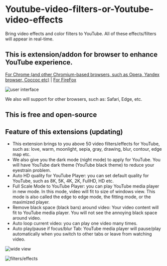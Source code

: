 # Youtube-video-filters-or-Youtube-video-effects
Bring video effects and color filters to YouTube. All of these effects/filters will appear in real-time.
## This is extension/addon for browser to enhance YouTube experience.

[For Chrome (and other Chromium-based browsers, such as Opera, Yandex browser, Coccoc etc)](https://chrome.google.com/webstore/detail/youtube-video-filters/jdjldbengpgdcfkljfdmakdgmfpneldd) | [For FireFox](https://addons.mozilla.org/en-US/firefox/addon/youtube-video-effects/)

![user interface](https://lh3.googleusercontent.com/eeJX7p4ySW5oVfTV4YCF5kBv2sgiyS9iEFhMFyPvnrcEvqOgI74SqFjTBKyThNNsFpVvUUZYgNg=w640-h400-e365)

We also will support for other browsers, such as: Safari, Edge, etc.
## This is free and open-source
## Feature of this extensions (updating)
- This extension brings to you above 50 video filters/effects for YouTube, such as: love, warm, moonlight, sepia, gray, drawing, blur, contour, edge map etc.
- We also give you the dark mode (night mode) to apply for YouTube. You will have YouTube dark theme (YouTube black theme) to reduce your eyestrain problem.
- Auto HD quality for YouTube Player: you can set default quality for YouTube, such as 8K, 5K, 4K, 2K, FullHD, HD etc.
- Full Scale Mode to YouTube Player: you can play YouTube media player in new mode. In this mode, video will fit to size of windows view. This mode is also called the edge to edge mode, the fitting mode, or the maximized player.
- Remove black space (black bars) around video: Your video content will fit to YouTube media player. You will not see the annoying black space around video.
- Auto loop current video: you can play one video many times.
- Auto play/pause if focus/blur Tab: YouTube media player will pause/play automatically when you switch to other tabs or leave from watching video.

![wide view](https://lh3.googleusercontent.com/jwkjN5YwzlMhhfJM3xnOzzwxBehVINecewGCHv618P60gHuhmoOKKoehgVQiia3SBIlr2xEI4A=w640-h400-e365)

![filters/effects](https://lh3.googleusercontent.com/du5Ju6LueRrpEDC5Go_SW8d-pHUmvwmVQu-BgOEHlS7NcNNQiQhpZ3SrTJMMH5zUTV-PYClD8w=w640-h400-e365)
